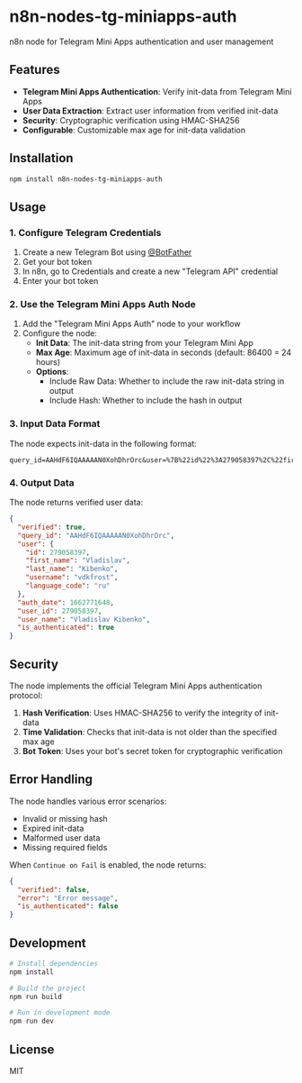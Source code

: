 # n8n-nodes-tg-miniapps-auth

n8n node for Telegram Mini Apps authentication and user management

## Features

- **Telegram Mini Apps Authentication**: Verify init-data from Telegram Mini Apps
- **User Data Extraction**: Extract user information from verified init-data
- **Security**: Cryptographic verification using HMAC-SHA256
- **Configurable**: Customizable max age for init-data validation

## Installation

```bash
npm install n8n-nodes-tg-miniapps-auth
```

## Usage

### 1. Configure Telegram Credentials

1. Create a new Telegram Bot using [@BotFather](https://t.me/botfather)
2. Get your bot token
3. In n8n, go to Credentials and create a new "Telegram API" credential
4. Enter your bot token

### 2. Use the Telegram Mini Apps Auth Node

1. Add the "Telegram Mini Apps Auth" node to your workflow
2. Configure the node:
   - **Init Data**: The init-data string from your Telegram Mini App
   - **Max Age**: Maximum age of init-data in seconds (default: 86400 = 24 hours)
   - **Options**:
     - Include Raw Data: Whether to include the raw init-data string in output
     - Include Hash: Whether to include the hash in output

### 3. Input Data Format

The node expects init-data in the following format:
```
query_id=AAHdF6IQAAAAAN0XohDhrOrc&user=%7B%22id%22%3A279058397%2C%22first_name%22%3A%22Vladislav%22%2C%22last_name%22%3A%22Kibenko%22%2C%22username%22%3A%22vdkfrost%22%2C%22language_code%22%3A%22ru%22%7D&auth_date=1662771648&hash=c501b71e775f74ce10e377dea85a7ea24ecd640b223ea86dfe453e0eaed2e2b2
```

### 4. Output Data

The node returns verified user data:

```json
{
  "verified": true,
  "query_id": "AAHdF6IQAAAAAN0XohDhrOrc",
  "user": {
    "id": 279058397,
    "first_name": "Vladislav",
    "last_name": "Kibenko",
    "username": "vdkfrost",
    "language_code": "ru"
  },
  "auth_date": 1662771648,
  "user_id": 279058397,
  "user_name": "Vladislav Kibenko",
  "is_authenticated": true
}
```

## Security

The node implements the official Telegram Mini Apps authentication protocol:

1. **Hash Verification**: Uses HMAC-SHA256 to verify the integrity of init-data
2. **Time Validation**: Checks that init-data is not older than the specified max age
3. **Bot Token**: Uses your bot's secret token for cryptographic verification

## Error Handling

The node handles various error scenarios:
- Invalid or missing hash
- Expired init-data
- Malformed user data
- Missing required fields

When `Continue on Fail` is enabled, the node returns:
```json
{
  "verified": false,
  "error": "Error message",
  "is_authenticated": false
}
```

## Development

```bash
# Install dependencies
npm install

# Build the project
npm run build

# Run in development mode
npm run dev
```

## License

MIT